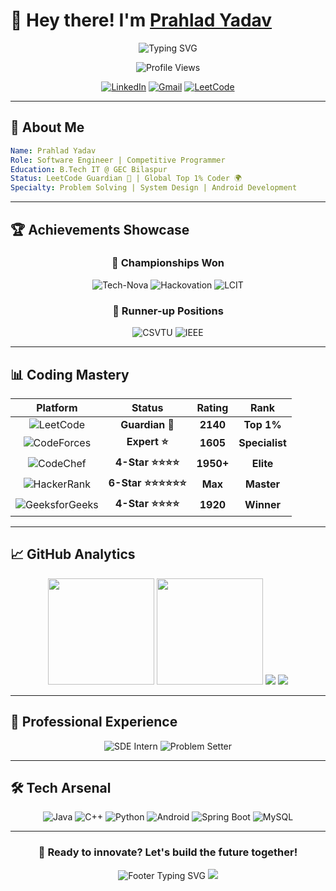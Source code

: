 # 👋 Hey there! I'm [Prahlad Yadav](https://github.com/Prahlad-07)

<div align="center">
  
<img src="https://readme-typing-svg.herokuapp.com?font=Orbitron&weight=900&size=35&duration=3000&pause=1000&color=00D9FF&center=true&vCenter=true&width=600&lines=Software+Engineer+🚀;Competitive+Programmer+💻;Android+Developer+📱;Backend+Expert+⚡" alt="Typing SVG" />

![Profile Views](https://komarev.com/ghpvc/?username=Prahlad-07&style=for-the-badge&color=00d9ff&label=PROFILE+VIEWS)

[![LinkedIn](https://img.shields.io/badge/LinkedIn-0077B5?style=for-the-badge&logo=linkedin&logoColor=white&labelColor=0077B5)](https://www.linkedin.com/in/prahlad-yadav-478040257/)
[![Gmail](https://img.shields.io/badge/Gmail-EA4335?style=for-the-badge&logo=gmail&logoColor=white&labelColor=EA4335)](mailto:prahlady444@gmail.com)
[![LeetCode](https://img.shields.io/badge/LeetCode-FFA116?style=for-the-badge&logo=leetcode&logoColor=white&labelColor=FFA116)](https://leetcode.com/Prahlad_07/)

</div>

---

## 🎯 **About Me**
```yaml
Name: Prahlad Yadav
Role: Software Engineer | Competitive Programmer
Education: B.Tech IT @ GEC Bilaspur
Status: LeetCode Guardian 👑 | Global Top 1% Coder 🌍
Specialty: Problem Solving | System Design | Android Development
```

---

## 🏆 **Achievements Showcase**

<div align="center">

### 🥇 **Championships Won**
![Tech-Nova](https://img.shields.io/badge/Tech--Nova%20CP-🏆%20WINNER-gold?style=for-the-badge)
![Hackovation](https://img.shields.io/badge/Hackovation%202024-🏆%20WINNER-gold?style=for-the-badge)
![LCIT](https://img.shields.io/badge/LCIT%20Ideathon-🏆%20WINNER-gold?style=for-the-badge)

### 🥈 **Runner-up Positions**
![CSVTU](https://img.shields.io/badge/CSVTU%20Coding-🥈%20RUNNER--UP-silver?style=for-the-badge)
![IEEE](https://img.shields.io/badge/IEEE%20CSVTU%20Ideathon-🥈%20RUNNER--UP-silver?style=for-the-badge)

</div>

---

## 📊 **Coding Mastery**

<div align="center">

| Platform | Status | Rating | Rank |
|:--------:|:------:|:------:|:----:|
| ![LeetCode](https://img.shields.io/badge/-LeetCode-FFA116?style=flat-square&logo=leetcode&logoColor=white) | **Guardian 👑** | **2140** | **Top 1%** |
| ![CodeForces](https://img.shields.io/badge/-CodeForces-1F8ACB?style=flat-square&logo=codeforces&logoColor=white) | **Expert ⭐** | **1605** | **Specialist** |
| ![CodeChef](https://img.shields.io/badge/-CodeChef-5B4638?style=flat-square&logo=codechef&logoColor=white) | **4-Star ⭐⭐⭐⭐** | **1950+** | **Elite** |
| ![HackerRank](https://img.shields.io/badge/-HackerRank-2EC866?style=flat-square&logo=hackerrank&logoColor=white) | **6-Star ⭐⭐⭐⭐⭐⭐** | **Max** | **Master** |
| ![GeeksforGeeks](https://img.shields.io/badge/-GeeksforGeeks-0F9D58?style=flat-square&logo=geeksforgeeks&logoColor=white) | **4-Star ⭐⭐⭐⭐** | **1920** | **Winner** |

</div>

---

## 📈 **GitHub Analytics**

<div align="center">

<img height="170em" src="https://github-readme-stats-sigma-five.vercel.app/api?username=Prahlad-07&show_icons=true&theme=tokyonight&hide_border=true&count_private=true&include_all_commits=true&bg_color=0d1117&title_color=58a6ff&text_color=c9d1d9&icon_color=79c0ff" />
<img height="170em" src="https://github-readme-streak-stats.herokuapp.com/?user=Prahlad-07&theme=tokyonight&hide_border=true&background=0d1117&stroke=58a6ff&ring=79c0ff&fire=ffa657&currStreakLabel=58a6ff" />

<img src="https://github-readme-activity-graph.vercel.app/graph?username=Prahlad-07&theme=tokyo-night&hide_border=true&bg_color=0d1117&color=58a6ff&line=79c0ff&point=ffa657&area=true&area_color=58a6ff&custom_title=📊%20Contribution%20Activity%20Graph" />

<img src="https://github-profile-trophy.vercel.app/?username=Prahlad-07&theme=tokyonight&no-frame=true&column=4&margin-w=10&margin-h=10&no-bg=true" />

</div>

---

## 💼 **Professional Experience**

<div align="center">

![SDE Intern](https://img.shields.io/badge/🔬%20SDE%20Intern-MIDAS%20Lab-blue?style=for-the-badge&labelColor=2196F3)
![Problem Setter](https://img.shields.io/badge/📝%20Problem%20Setter-TechCurators-green?style=for-the-badge&labelColor=4CAF50)

</div>

---

## 🛠️ **Tech Arsenal**

<div align="center">

![Java](https://img.shields.io/badge/Java-ED8B00?style=for-the-badge&logo=java&logoColor=white)
![C++](https://img.shields.io/badge/C++-00599C?style=for-the-badge&logo=c%2B%2B&logoColor=white)
![Python](https://img.shields.io/badge/Python-3776AB?style=for-the-badge&logo=python&logoColor=white)
![Android](https://img.shields.io/badge/Android-3DDC84?style=for-the-badge&logo=android&logoColor=white)
![Spring Boot](https://img.shields.io/badge/Spring_Boot-6DB33F?style=for-the-badge&logo=spring-boot&logoColor=white)
![MySQL](https://img.shields.io/badge/MySQL-4479A1?style=for-the-badge&logo=mysql&logoColor=white)

</div>

---

<div align="center">

### 🚀 **Ready to innovate? Let's build the future together!**

<img src="https://readme-typing-svg.herokuapp.com?font=Fira+Code&weight=600&size=18&duration=2000&pause=1000&color=36BCF7&center=true&vCenter=true&width=500&lines=🚀+Open+for+SDE+opportunities;💡+Always+up+for+exciting+challenges;🌟+Let's+connect+and+collaborate!" alt="Footer Typing SVG" />

<img src="https://capsule-render.vercel.app/api?type=waving&color=gradient&height=60&section=footer&animation=twinkling" />

</div>
